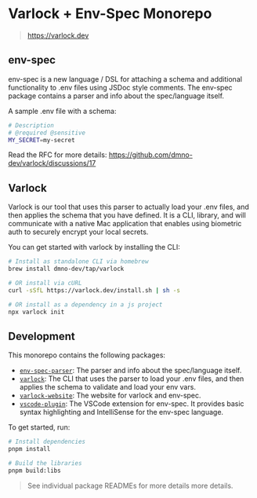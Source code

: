 # Varlock + Env-Spec Monorepo

> https://varlock.dev

## env-spec

env-spec is a new language / DSL for attaching a schema and additional functionality to .env files
using JSDoc style comments. The env-spec package contains a parser and info about the spec/language itself.

A sample .env file with a schema:
```bash
# Description
# @required @sensitive
MY_SECRET=my-secret
```
Read the RFC for more details: https://github.com/dmno-dev/varlock/discussions/17

## Varlock

Varlock is our tool that uses this parser to actually load your .env files, and then applies the schema
that you have defined. It is a CLI, library, and will communicate with a native Mac application that 
enables using biometric auth to securely encrypt your local secrets.

You can get started with varlock by installing the CLI: 

```bash
# Install as standalone CLI via homebrew
brew install dmno-dev/tap/varlock

# OR install via cURL
curl -sSfL https://varlock.dev/install.sh | sh -s

# OR install as a dependency in a js project
npx varlock init
```


## Development

This monorepo contains the following packages:

- [`env-spec-parser`](./packages/env-spec-parser): The parser and info about the spec/language itself.
- [`varlock`](./packages/varlock): The CLI that uses the parser to load your .env files, and then applies the schema to validate and load your env vars.
- [`varlock-website`](./packages/varlock-website): The website for varlock and env-spec.
- [`vscode-plugin`](./packages/vscode-plugin): The VSCode extension for env-spec. It provides basic syntax highlighting and IntelliSense for the env-spec language.

To get started, run: 

```bash
# Install dependencies
pnpm install

# Build the libraries
pnpm build:libs
```
> See individual package READMEs for more details more details.
